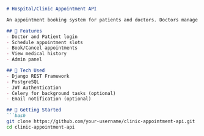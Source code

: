 
```markdown
# Hospital/Clinic Appointment API

An appointment booking system for patients and doctors. Doctors manage schedules, and patients can book time slots.

## 🏥 Features
- Doctor and Patient login
- Schedule appointment slots
- Book/Cancel appointments
- View medical history
- Admin panel

## 🧪 Tech Used
- Django REST Framework
- PostgreSQL
- JWT Authentication
- Celery for background tasks (optional)
- Email notification (optional)

## 🚀 Getting Started
```bash
git clone https://github.com/your-username/clinic-appointment-api.git
cd clinic-appointment-api
